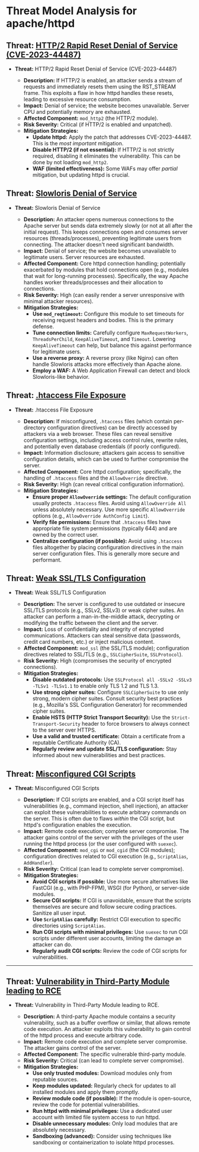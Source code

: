 # Threat Model Analysis for apache/httpd

## Threat: [HTTP/2 Rapid Reset Denial of Service (CVE-2023-44487)](./threats/http2_rapid_reset_denial_of_service__cve-2023-44487_.md)

*   **Threat:** HTTP/2 Rapid Reset Denial of Service (CVE-2023-44487)

    *   **Description:** If HTTP/2 is enabled, an attacker sends a stream of requests and immediately resets them using the RST_STREAM frame.  This exploits a flaw in how httpd handles these resets, leading to excessive resource consumption.
    *   **Impact:** Denial of service; the website becomes unavailable.  Server CPU and potentially memory are exhausted.
    *   **Affected Component:**  `mod_http2` (the HTTP/2 module).
    *   **Risk Severity:** Critical (if HTTP/2 is enabled and unpatched).
    *   **Mitigation Strategies:**
        *   **Update httpd:**  Apply the patch that addresses CVE-2023-44487.  This is the *most important* mitigation.
        *   **Disable HTTP/2 (if not essential):**  If HTTP/2 is not strictly required, disabling it eliminates the vulnerability.  This can be done by not loading `mod_http2`.
        *   **WAF (limited effectiveness):**  Some WAFs may offer *partial* mitigation, but updating httpd is crucial.

## Threat: [Slowloris Denial of Service](./threats/slowloris_denial_of_service.md)

*   **Threat:** Slowloris Denial of Service

    *   **Description:** An attacker opens numerous connections to the Apache server but sends data extremely slowly (or not at all after the initial request).  This keeps connections open and consumes server resources (threads/processes), preventing legitimate users from connecting. The attacker doesn't need significant bandwidth.
    *   **Impact:**  Denial of service; the website becomes unavailable to legitimate users.  Server resources are exhausted.
    *   **Affected Component:**  Core httpd connection handling; potentially exacerbated by modules that hold connections open (e.g., modules that wait for long-running processes).  Specifically, the way Apache handles worker threads/processes and their allocation to connections.
    *   **Risk Severity:** High (can easily render a server unresponsive with minimal attacker resources).
    *   **Mitigation Strategies:**
        *   **Use `mod_reqtimeout`:**  Configure this module to set timeouts for receiving request headers and bodies.  This is the primary defense.
        *   **Tune connection limits:**  Carefully configure `MaxRequestWorkers`, `ThreadsPerChild`, `KeepAliveTimeout`, and `Timeout`.  Lowering `KeepAliveTimeout` can help, but balance this against performance for legitimate users.
        *   **Use a reverse proxy:**  A reverse proxy (like Nginx) can often handle Slowloris attacks more effectively than Apache alone.
        *   **Employ a WAF:**  A Web Application Firewall can detect and block Slowloris-like behavior.

## Threat: [.htaccess File Exposure](./threats/_htaccess_file_exposure.md)

*   **Threat:** .htaccess File Exposure

    *   **Description:**  If misconfigured, `.htaccess` files (which contain per-directory configuration directives) can be directly accessed by attackers via a web browser.  These files can reveal sensitive configuration settings, including access control rules, rewrite rules, and potentially even database credentials (if poorly configured).
    *   **Impact:**  Information disclosure; attackers gain access to sensitive configuration details, which can be used to further compromise the server.
    *   **Affected Component:**  Core httpd configuration; specifically, the handling of `.htaccess` files and the `AllowOverride` directive.
    *   **Risk Severity:** High (can reveal critical configuration information).
    *   **Mitigation Strategies:**
        *   **Ensure proper `AllowOverride` settings:**  The default configuration usually protects `.htaccess` files.  Avoid using `AllowOverride All` unless absolutely necessary.  Use more specific `AllowOverride` options (e.g., `AllowOverride AuthConfig Limit`).
        *   **Verify file permissions:**  Ensure that `.htaccess` files have appropriate file system permissions (typically 644) and are owned by the correct user.
        *   **Centralize configuration (if possible):**  Avoid using `.htaccess` files altogether by placing configuration directives in the main server configuration files. This is generally more secure and performant.

## Threat: [Weak SSL/TLS Configuration](./threats/weak_ssltls_configuration.md)

*   **Threat:** Weak SSL/TLS Configuration

    *   **Description:** The server is configured to use outdated or insecure SSL/TLS protocols (e.g., SSLv2, SSLv3) or weak cipher suites. An attacker can perform a man-in-the-middle attack, decrypting or modifying the traffic between the client and the server.
    *   **Impact:** Loss of confidentiality and integrity of encrypted communications. Attackers can steal sensitive data (passwords, credit card numbers, etc.) or inject malicious content.
    *   **Affected Component:** `mod_ssl` (the SSL/TLS module); configuration directives related to SSL/TLS (e.g., `SSLCipherSuite`, `SSLProtocol`).
    *   **Risk Severity:** High (compromises the security of encrypted connections).
    *   **Mitigation Strategies:**
        *   **Disable outdated protocols:** Use `SSLProtocol all -SSLv2 -SSLv3 -TLSv1 -TLSv1.1` to enable only TLS 1.2 and TLS 1.3.
        *   **Use strong cipher suites:** Configure `SSLCipherSuite` to use only strong, modern cipher suites. Consult security best practices (e.g., Mozilla's SSL Configuration Generator) for recommended cipher suites.
        *   **Enable HSTS (HTTP Strict Transport Security):** Use the `Strict-Transport-Security` header to force browsers to always connect to the server over HTTPS.
        *   **Use a valid and trusted certificate:** Obtain a certificate from a reputable Certificate Authority (CA).
        *   **Regularly review and update SSL/TLS configuration:** Stay informed about new vulnerabilities and best practices.

## Threat: [Misconfigured CGI Scripts](./threats/misconfigured_cgi_scripts.md)

*   **Threat:** Misconfigured CGI Scripts

    *   **Description:** If CGI scripts are enabled, and a CGI script itself has vulnerabilities (e.g., command injection, shell injection), an attacker can exploit these vulnerabilities to execute arbitrary commands on the server. This is often due to flaws *within* the CGI script, but httpd's configuration enables the execution.
    *   **Impact:** Remote code execution; complete server compromise. The attacker gains control of the server with the privileges of the user running the httpd process (or the user configured with `suexec`).
    *   **Affected Component:** `mod_cgi` or `mod_cgid` (the CGI modules); configuration directives related to CGI execution (e.g., `ScriptAlias`, `AddHandler`).
    *   **Risk Severity:** Critical (can lead to complete server compromise).
    *   **Mitigation Strategies:**
        *   **Avoid CGI scripts if possible:** Use more secure alternatives like FastCGI (e.g., with PHP-FPM), WSGI (for Python), or server-side modules.
        *   **Secure CGI scripts:** If CGI is unavoidable, ensure that the scripts themselves are secure and follow secure coding practices. Sanitize all user input.
        *   **Use `ScriptAlias` carefully:** Restrict CGI execution to specific directories using `ScriptAlias`.
        *   **Run CGI scripts with minimal privileges:** Use `suexec` to run CGI scripts under different user accounts, limiting the damage an attacker can do.
        *   **Regularly audit CGI scripts:** Review the code of CGI scripts for vulnerabilities.
---

## Threat: [Vulnerability in Third-Party Module leading to RCE](./threats/vulnerability_in_third-party_module_leading_to_rce.md)

* **Threat:** Vulnerability in Third-Party Module leading to RCE.

    *   **Description:**  A third-party Apache module contains a security vulnerability, such as a buffer overflow or similar, that allows remote code execution.  An attacker exploits this vulnerability to gain control of the httpd process and execute arbitrary code.
    *   **Impact:**  Remote code execution and complete server compromise. The attacker gains control of the server.
    *   **Affected Component:**  The specific vulnerable third-party module.
    *   **Risk Severity:**  Critical (can lead to complete server compromise).
    *   **Mitigation Strategies:**
        *   **Use only trusted modules:**  Download modules only from reputable sources.
        *   **Keep modules updated:**  Regularly check for updates to all installed modules and apply them promptly.
        *   **Review module code (if possible):**  If the module is open-source, review the code for potential vulnerabilities.
        *   **Run httpd with minimal privileges:**  Use a dedicated user account with limited file system access to run httpd.
        *   **Disable unnecessary modules:**  Only load modules that are absolutely necessary.
        *   **Sandboxing (advanced):**  Consider using techniques like sandboxing or containerization to isolate httpd processes.

